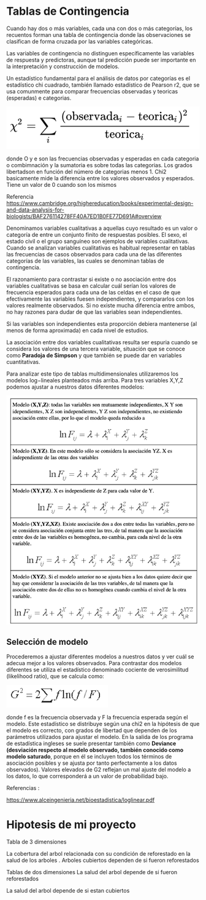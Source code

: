 # Tablas de Contingencia



Cuando hay dos o más variables, cada una con dos o más categorías, los recuentos forman una tabla de contingencia donde las observaciones se clasifican de forma cruzada por las variables categóricas.

Las variables de contingencia no distinguen específicamente las variables de respuesta y predictoras, aunque tal predicción puede ser importante en la interpretación y construcción de modelos.

Un estadístico fundamental para el análisis de datos por  categorías es el estadístico chi cuadrado, también llamado estadístico de Pearson r2, que se usa comunmente para comparar frecuencias observadas y teoricas (esperadas) e categorias.

![Pearson_chi2](../../../Images/Ilustrar_readme/Pearson_chi2.png)

donde O y e son las frecuencias observadas y esperadas en cada categoria o combimnación y la sumatoria es sobre todas las categorias. Los grados libertadson en función del número de categorias menos 1. Chi2 basicamente mide la diferencia entre los valores observados y esperados. Tiene un valor de 0 cuando son los mismos


Referencia
https://www.cambridge.org/highereducation/books/experimental-design-and-data-analysis-for-biologists/BAF276114278FF40A7ED1B0FE77D691A#overview

Denominamos variables cualitativas a aquellas cuyo resultado es un valor o categoría de entre un conjunto finito de respuestas posibles. El sexo, el estado civil o el grupo sanguíneo son ejemplos de variables cualitativas. Cuando se analizan variables cualitativas es habitual representar en tablas las frecuencias de casos observados para cada una de las diferentes categorías de las variables, las cuales se denominan tablas de contingencia.

El razonamiento para contrastar si existe o no asociación entre dos variables cualitativas se basa en calcular cuál serían los valores de frecuencia esperados para cada una de las celdas en el caso de que efectivamente las variables fuesen independientes, y compararlos con los valores realmente observados. Si no existe mucha diferencia entre ambos, no hay razones para dudar de que las variables sean independientes.

Si las variables son independientes esta proporción debiera mantenerse (al menos de forma aproximada) en cada nivel de estudios.

 La asociación entre dos variables cualitativas resulta ser espuria cuando se considera los valores de una tercera variable, situación que se conoce como **Paradoja de Simpson** y que también se puede dar en variables cuantitativas.


Para analizar este tipo de tablas multidimensionales utilizaremos los modelos log−lineales planteados más arriba. Para tres variables X,Y,Z podemos ajustar a nuestros datos diferentes modelos:

![modelos_tabla_contin_3dim](../../../Images/Ilustrar_readme/Modelos_tabla_conti_3dim.png)

## Selección de modelo

Procederemos a ajustar diferentes modelos a nuestros datos y ver cuál se adecua mejor a los valores observados.
Para contrastar dos modelos diferentes se utiliza el estadístico denominado cociente de verosimilitud (likelihood ratio), que se calcula como:

![modelos_tabla_contin_3dim](../../../Images/Ilustrar_readme/Cociente_verosimilitud.png)

donde f es la frecuencia observada y F la frecuencia esperada según el modelo. Este estadístico se distribuye según una chi2 en la hipótesis de que el modelo es correcto, con grados de libertad que dependen de los parámetros utilizados para ajustar el modelo. En la salida de los programa de estadística ingleses se suele presentar también como **Deviance (desviación respecto al modelo observado, también conocido como modelo saturado**, porque en él se incluyen todos los términos de asociación posibles y se ajusta por tanto perfectamente a los datos observados). Valores elevados de G2 reflejan un mal ajuste del modelo a los datos, lo que corresponderá a un valor de probabilidad bajo.


Referencias :

https://www.alceingenieria.net/bioestadistica/loglinear.pdf


# Hipotesis de mi proyecto

Tabla de 3 dimensiones

La cobertura del arbol relacionada con su condición de reforestado en la salud de los arboles .
Arboles cubiertos dependen de si fueron reforestados

Tablas de dos dimensiones
La salud del arbol depende de si fueron reforestados

La salud del arbol depende de si estan cubiertos
